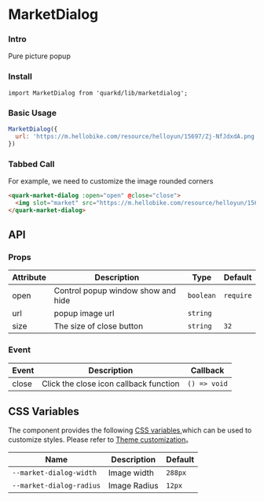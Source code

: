 # MarketDialog

### Intro

Pure picture popup
### Install

```tsx
import MarketDialog from 'quarkd/lib/marketdialog';
```

### Basic Usage
```js
MarketDialog({
  url: 'https://m.hellobike.com/resource/helloyun/15697/Zj-NfJdxdA.png'
})
```
### Tabbed Call
For example, we need to customize the image rounded corners
```html
<quark-market-dialog :open="open" @close="close">
  <img slot="market" src="https://m.hellobike.com/resource/helloyun/15697/iWS-0QI6QV.png" />
</quark-market-dialog>
```
## API

### Props

| Attribute         | Description                             | Type   | Default           |
|--------------|----------------------------------|--------|------------------|
|  open     |  Control popup window show and hide |         `boolean` |`require`
|  url   |   popup image url | `string` |        |
|  size   |   The size of close button | `string` |       `32` |

### Event

| Event         | Description                             | Callback   |
|--------------|----------------------------------|--------|
| close     | Click the close icon callback function        |     `() => void`     |

## CSS Variables

The component provides the following [CSS variables](https://developer.mozilla.org/zh-CN/docs/Web/CSS/Using_CSS_custom_properties),which can be used to customize styles. Please refer to [Theme customization](#/zh-CN/guide/theme)。

| Name                     | Description                                  | Default          |
| ------------------------ | ----------------------------------- | --------------- |
| `--market-dialog-width`   | Image width                          |     `288px`
| `--market-dialog-radius`   | Image Radius                          |     `12px`